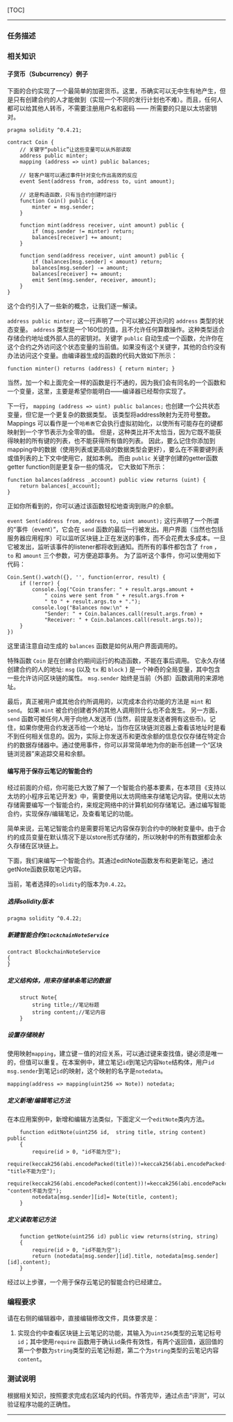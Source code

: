 [TOC]

---

### 任务描述



### 相关知识

#### 子货币（Subcurrency）例子

下面的合约实现了一个最简单的加密货币。这里，币确实可以无中生有地产生，但是只有创建合约的人才能做到（实现一个不同的发行计划也不难）。而且，任何人都可以给其他人转币，不需要注册用户名和密码 —— 所需要的只是以太坊密钥对。

```solidity
pragma solidity ^0.4.21;

contract Coin {
    // 关键字“public”让这些变量可以从外部读取
    address public minter;
    mapping (address => uint) public balances;

    // 轻客户端可以通过事件针对变化作出高效的反应
    event Sent(address from, address to, uint amount);

    // 这是构造函数，只有当合约创建时运行
    function Coin() public {
        minter = msg.sender;
    }

    function mint(address receiver, uint amount) public {
        if (msg.sender != minter) return;
        balances[receiver] += amount;
    }

    function send(address receiver, uint amount) public {
        if (balances[msg.sender] < amount) return;
        balances[msg.sender] -= amount;
        balances[receiver] += amount;
        emit Sent(msg.sender, receiver, amount);
    }
}
```

这个合约引入了一些新的概念，让我们逐一解读。

`address public minter;` 这一行声明了一个可以被公开访问的 `address` 类型的状态变量。 `address` 类型是一个160位的值，且不允许任何算数操作。这种类型适合存储合约地址或外部人员的密钥对。关键字 `public` 自动生成一个函数，允许你在这个合约之外访问这个状态变量的当前值。如果没有这个关键字，其他的合约没有办法访问这个变量。由编译器生成的函数的代码大致如下所示：

```
function minter() returns (address) { return minter; }
```

当然，加一个和上面完全一样的函数是行不通的，因为我们会有同名的一个函数和一个变量，这里，主要是希望你能明白——编译器已经帮你实现了。

下一行， `mapping (address => uint) public balances;` 也创建一个公共状态变量，但它是一个更复杂的数据类型。 该类型将address映射为无符号整数。 Mappings 可以看作是一个`哈希表`它会执行虚拟初始化，以使所有可能存在的键都映射到一个字节表示为全零的值。 但是，这种类比并不太恰当，因为它既不能获得映射的所有键的列表，也不能获得所有值的列表。 因此，要么记住你添加到mapping中的数据（使用列表或更高级的数据类型会更好），要么在不需要键列表或值列表的上下文中使用它，就如本例。 而由 `public` 关键字创建的getter函数getter function则是更复杂一些的情况， 它大致如下所示：

```
function balances(address _account) public view returns (uint) {
    return balances[_account];
}
```

正如你所看到的，你可以通过该函数轻松地查询到账户的余额。

`event Sent(address from, address to, uint amount);` 这行声明了一个所谓的“事件（event）”，它会在 `send` 函数的最后一行被发出。用户界面（当然也包括服务器应用程序）可以监听区块链上正在发送的事件，而不会花费太多成本。一旦它被发出，监听该事件的listener都将收到通知。而所有的事件都包含了 `from` ， `to` 和 `amount` 三个参数，可方便追踪事务。 为了监听这个事件，你可以使用如下代码：

```
Coin.Sent().watch({}, '', function(error, result) {
    if (!error) {
        console.log("Coin transfer: " + result.args.amount +
            " coins were sent from " + result.args.from +
            " to " + result.args.to + ".");
        console.log("Balances now:\n" +
            "Sender: " + Coin.balances.call(result.args.from) +
            "Receiver: " + Coin.balances.call(result.args.to));
    }
})
```

这里请注意自动生成的 `balances` 函数是如何从用户界面调用的。

特殊函数 `Coin` 是在创建合约期间运行的构造函数，不能在事后调用。 它永久存储创建合约的人的地址: `msg` (以及 `tx` 和 `block` ) 是一个神奇的全局变量，其中包含一些允许访问区块链的属性。 `msg.sender` 始终是当前（外部）函数调用的来源地址。

最后，真正被用户或其他合约所调用的，以完成本合约功能的方法是 `mint` 和 `send`。 如果 `mint` 被合约创建者外的其他人调用则什么也不会发生。 另一方面， `send` 函数可被任何人用于向他人发送币 (当然，前提是发送者拥有这些币)。记住，如果你使用合约发送币给一个地址，当你在区块链浏览器上查看该地址时是看不到任何相关信息的。因为，实际上你发送币和更改余额的信息仅仅存储在特定合约的数据存储器中。通过使用事件，你可以非常简单地为你的新币创建一个“区块链浏览器”来追踪交易和余额。

#### 编写用于保存云笔记的智能合约

经过前面的介绍，你可能已大致了解了一个智能合约基本要素，在本项目《支持以太坊的小程序云笔记开发》中，需要使用以太坊网络来存储笔记内容。使用以太坊存储需要编写一个智能合约，来规定网络中的计算机如何存储笔记。通过编写智能合约，实现保存/编辑笔记，及查看笔记的功能。

简单来说，云笔记智能合约是需要将笔记内容保存到合约中的映射变量中。由于合约的成员变量在默认情况下是以store形式存储的，所以映射中的所有数据都会永久存储在区块链上。

下面，我们来编写一个智能合约。其通过editNote函数发布和更新笔记，通过getNote函数获取笔记内容。

当前，笔者选择的`solidity`的版本为`0.4.22`。

##### 选择solidity版本

```solidity
pragma solidity ^0.4.22;
```

##### 新建智能合约`BlockchainNoteService`

```solidity
contract BlockchainNoteService
{
}
```

##### 定义结构体，用来存储单条笔记的数据

```solidity
    struct Note{
        string title;//笔记标题
        string content;//笔记内容
    }
```

##### 设置存储映射

使用映射`mapping`，建立键－值的对应关系，可以通过键来查找值，键必须是唯一的，但值可以重复。在本案例中，建立笔记`id`到笔记内容`Note`结构体，用户`id` `msg.sender`到笔记`id`的映射，这个映射的名字是`notedata`。

```solidity
mapping(address => mapping(uint256 => Note)) notedata;
```

##### 定义新增/编辑笔记方法

在本应用案例中，新增和编辑方法类似，下面定义一个`editNote`类内方法。

```sodility
    function editNote(uint256 id,  string title, string content)  public
    {
        require(id > 0, "id不能为空");
        require(keccak256(abi.encodePacked(title))!=keccak256(abi.encodePacked("")), "title不能为空");
        require(keccak256(abi.encodePacked(content))!=keccak256(abi.encodePacked("")), "content不能为空");
        notedata[msg.sender][id]= Note(title, content);
    }
```

##### 定义读取笔记方法

```solidity
    function getNote(uint256 id) public view returns(string, string)
    {
        require(id > 0, "id不能为空");
        return (notedata[msg.sender][id].title, notedata[msg.sender][id].content);
    }
```

经过以上步骤，一个用于保存云笔记的智能合约已经建立。

### 编程要求

请在右侧的编辑器中，直接编辑修改文件，具体要求是：

1. 实现合约中查看区块链上云笔记的功能，其输入为`uint256`类型的云笔记标号`id`；其中使用`require` 函数用于确认`id`条件有效性，有两个返回值，返回值的第一个参数为`string`类型的云笔记标题，第二个为`string`类型的云笔记内容`content`。

### 测试说明

根据相关知识，按照要求完成右区域内的代码。作答完毕，通过点击“评测”，可以验证程序功能的正确性。

---

